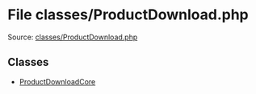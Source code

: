 File classes/ProductDownload.php
=========

Source: [classes/ProductDownload.php](https://github.com/PrestaShop/PrestaShop/blob/1.5.6.3/classes/ProductDownload.php)


Classes
-------

* [ProductDownloadCore](class.ProductDownloadCore.md)

